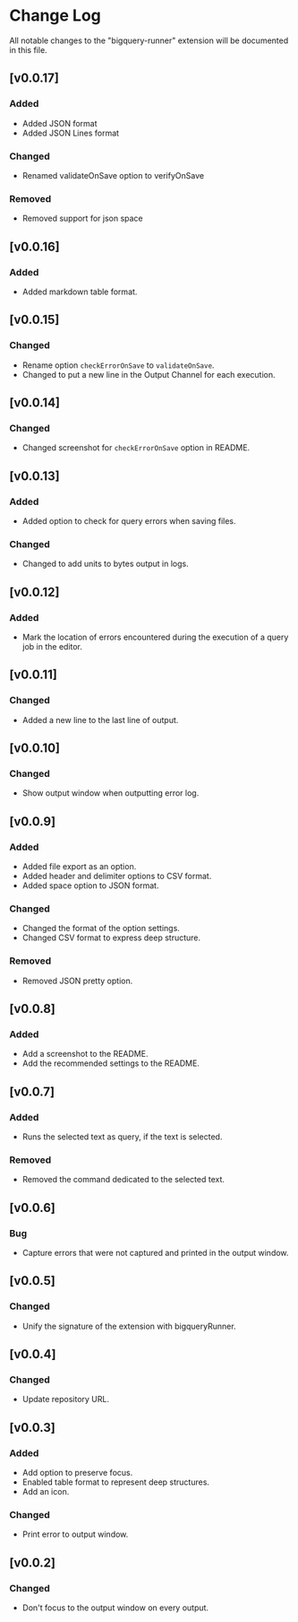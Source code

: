 # Change Log

All notable changes to the "bigquery-runner" extension will be documented in this file.

## [v0.0.17]

### Added

- Added JSON format
- Added JSON Lines format

### Changed

- Renamed validateOnSave option to verifyOnSave

### Removed

- Removed support for json space

## [v0.0.16]

### Added

- Added markdown table format.

## [v0.0.15]

### Changed

- Rename option `checkErrorOnSave` to `validateOnSave`.
- Changed to put a new line in the Output Channel for each execution.

## [v0.0.14]

### Changed

- Changed screenshot for `checkErrorOnSave` option in README.

## [v0.0.13]

### Added

- Added option to check for query errors when saving files.

### Changed

- Changed to add units to bytes output in logs.

## [v0.0.12]

### Added

- Mark the location of errors encountered during the execution of a query job in the editor.

## [v0.0.11]

### Changed

- Added a new line to the last line of output.

## [v0.0.10]

### Changed

- Show output window when outputting error log.

## [v0.0.9]

### Added

- Added file export as an option.
- Added header and delimiter options to CSV format.
- Added space option to JSON format.

### Changed

- Changed the format of the option settings.
- Changed CSV format to express deep structure.

### Removed

- Removed JSON pretty option.

## [v0.0.8]

### Added

- Add a screenshot to the README.
- Add the recommended settings to the README.

## [v0.0.7]

### Added

- Runs the selected text as query, if the text is selected.

### Removed

- Removed the command dedicated to the selected text.

## [v0.0.6]

### Bug

- Capture errors that were not captured and printed in the output window.

## [v0.0.5]

### Changed

- Unify the signature of the extension with bigqueryRunner.

## [v0.0.4]

### Changed

- Update repository URL.

## [v0.0.3]

### Added

- Add option to preserve focus.
- Enabled table format to represent deep structures.
- Add an icon.

### Changed

- Print error to output window.

## [v0.0.2]

### Changed

- Don't focus to the output window on every output.
